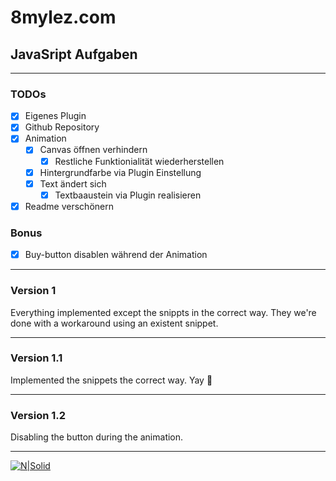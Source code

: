 # 8mylez.com
## JavaSript Aufgaben
---
### TODOs

- [x] Eigenes Plugin
- [x] Github Repository
- [x] Animation
    - [x] Canvas öffnen verhindern
        - [x] Restliche Funktionialität wiederherstellen
    - [x] Hintergrundfarbe via Plugin Einstellung
    - [x] Text ändert sich
        - [x] Textbaaustein via Plugin realisieren
- [x] Readme verschönern

### Bonus

- [x] Buy-button disablen während der Animation

---

### Version 1

Everything implemented except the snippts in the correct way. They we're done with a workaround using an existent snippet.

---

### Version 1.1

Implemented the snippets the correct way. Yay 🚀

---

### Version 1.2

Disabling the button during the animation.

---

[![N|Solid](https://cdn.chimpify.net/5863a852a65872a22d8b4568/2018/07/shopware-agentur-8mylez-banner.jpg)](https://lilalunex.github.io/)
